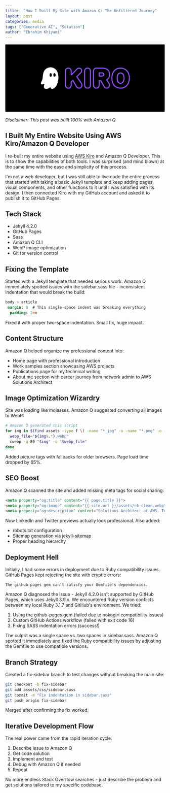 ```yaml
---
title:  "How I Built My Site with Amazon Q: The Unfiltered Journey"
layout: post
categories: media
tags: ["Generative AI", "Solution"]
author: "Ebrahim Khiyami"
---
```


![AWS Kiro](/assets/kiro.webp)

*Disclaimer: This post was built 100% with Amazon Q*

## I Built My Entire Website Using AWS Kiro/Amazon Q Developer

I re-built my entire website using [AWS Kiro](https://kiro.dev/) and Amazon Q Developer. This is to show the capabilities of both tools. I was surprised (and mind blown) at the same time with the ease and simplicity of this process.

I'm not a web developer, but I was still able to live code the entire process that started with taking a basic Jekyll template and keep adding pages, visual components, and other functions to it until I was satisfied with its design. I then connected Kiro with my GitHub account and asked it to publish it to GitHub Pages.

## Tech Stack
- Jekyll 4.2.0
- GitHub Pages
- Sass
- Amazon Q CLI
- WebP image optimization
- Git for version control

## Fixing the Template

Started with a Jekyll template that needed serious work. Amazon Q immediately spotted issues with the sidebar.sass file - inconsistent indentation that would break the build:

```sass
body > article
 margin: 0  # This single-space indent was breaking everything
  padding: 2em
```

Fixed it with proper two-space indentation. Small fix, huge impact.

## Content Structure

Amazon Q helped organize my professional content into:
- Home page with professional introduction
- Work samples section showcasing AWS projects
- Publications page for my technical writing
- About me section with career journey from network admin to AWS Solutions Architect

## Image Optimization Wizardry

Site was loading like molasses. Amazon Q suggested converting all images to WebP:

```bash
# Amazon Q generated this script
for img in $(find assets -type f \( -name "*.jpg" -o -name "*.png" -o -name "*.jpeg" \)); do
  webp_file="${img%.*}.webp"
  cwebp -q 80 "$img" -o "$webp_file"
done
```

Added picture tags with fallbacks for older browsers. Page load time dropped by 65%.

## SEO Boost

Amazon Q scanned the site and added missing meta tags for social sharing:

```html
<meta property="og:title" content="{{ page.title }}">
<meta property="og:image" content="{{ site.url }}/assets/eb-clean.webp">
<meta property="og:description" content="Solutions Architect at AWS. Technical Mentor. 15+ years in technology leadership.">
```

Now LinkedIn and Twitter previews actually look professional. Also added:
- robots.txt configuration
- Sitemap generation via jekyll-sitemap
- Proper heading hierarchy

## Deployment Hell

Initially, I had some errors in deployment due to Ruby compatibility issues. GitHub Pages kept rejecting the site with cryptic errors:

```
The github-pages gem can't satisfy your Gemfile's dependencies.
```

Amazon Q diagnosed the issue - Jekyll 4.2.0 isn't supported by GitHub Pages, which uses Jekyll 3.9.x. We encountered Ruby version conflicts between my local Ruby 3.1.7 and GitHub's environment. We tried:

1. Using the github-pages gem (failed due to nokogiri compatibility issues)
2. Custom GitHub Actions workflow (failed with exit code 16)
3. Fixing SASS indentation errors (success!)

The culprit was a single space vs. two spaces in sidebar.sass. Amazon Q spotted it immediately and fixed the Ruby compatibility issues by adjusting the Gemfile to use compatible versions.

## Branch Strategy

Created a fix-sidebar branch to test changes without breaking the main site:

```bash
git checkout -b fix-sidebar
git add assets/css/sidebar.sass
git commit -m "Fix indentation in sidebar.sass"
git push origin fix-sidebar
```

Merged after confirming the fix worked.

## Iterative Development Flow

The real power came from the rapid iteration cycle:
1. Describe issue to Amazon Q
2. Get code solution
3. Implement and test
4. Debug with Amazon Q if needed
5. Repeat

No more endless Stack Overflow searches - just describe the problem and get solutions tailored to my specific codebase.